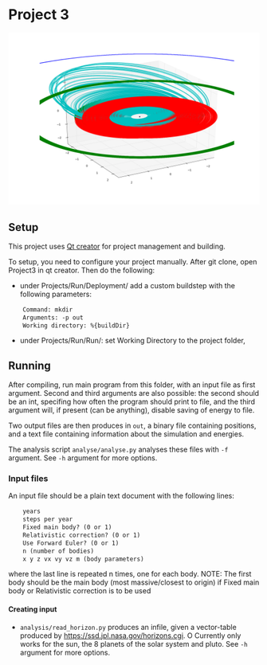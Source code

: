 # Project 3

![?][image]

[image]: https://github.com/halvarsu/FYS3150/blob/master/projects/Project3/results/front.png "Forward Euler is bad"

## Setup

This project uses [Qt creator](https://www1.qt.io/download/ "Qt creator download") for project management and building.

To setup, you need to configure your project manually.  After git clone, open Project3 in qt creator. Then do the following: 
- under Projects/Run/Deployment/ add a custom buildstep with the following parameters:

```
    Command: mkdir
    Arguments: -p out
    Working directory: %{buildDir}
```

- under Projects/Run/Run/: set Working Directory to the project folder,

## Running

After compiling, run main program from this folder, with an input file as first argument. Second and third arguments are also possible: the second should be an int, specifing how often the program should print to file, and the third argument will, if present (can be anything), disable saving of energy to file. 

Two output files are then produces in `out`, a binary file containing positions, and a text file containing information about the simulation and energies. 

The analysis script `analyse/analyse.py` analyses these files with `-f` argument. See `-h` argument for more options.


### Input files
An input file should be a plain text document with the following lines:
```
    years
    steps per year
    Fixed main body? (0 or 1)
    Relativistic correction? (0 or 1)
    Use Forward Euler? (0 or 1) 
    n (number of bodies)
    x y z vx vy vz m (body parameters)
```

where the last line is repeated n times, one for each body. NOTE: The first body
should be the main body (most massive/closest to origin) if Fixed main body
or Relativistic correction is to be used

#### Creating input
- `analysis/read_horizon.py` produces an infile, given a vector-table produced by https://ssd.jpl.nasa.gov/horizons.cgi. O
Currently only works for the sun, the 8 planets of the solar system and pluto. See `-h` argument for more options.


